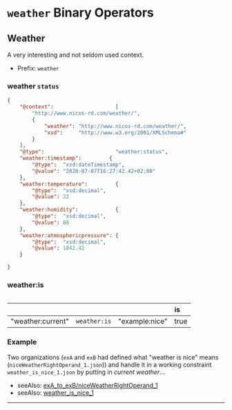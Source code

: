 # `weather` Binary Operators

## Weather

A very interesting and not seldom used context.

- Prefix: `weather`


### weather `status`

```json
{
    "@context":                    [
        "http://www.nicos-rd.com/weather/",
        {
            "weather": "http://www.nicos-rd.com/weather/",
            "xsd":     "http://www.w3.org/2001/XMLSchema#"
        }
    ],
    "@type":                       "weather:status",
    "weather:timestamp":         {
        "@type":  "xsd:dateTimestamp",
        "@value": "2020-07-07T16:27:42.42+02:00"
    },
    "weather:temperature":         {
        "@type":  "xsd:decimal",
        "@value": 22
    },
    "weather:humidity":            {
        "@type":  "xsd:decimal",
        "@value": 88
    },
    "weather:atmosphericpressure": {
        "@type":  "xsd:decimal",
        "@value": 1042.42
    }

}
```

### weather:is

```text

```

|   |   |   | is|
|---|---|---|:---|
| "weather:current"   | `weather:is` | "example:nice"           | true  |


### Example

Two organizations (`exA` and `exB` had defined what "weather is nice" means (`niceWeatherRightOperand_1.json`)) and
 handle it in a working constraint `weather_is_nice_1.json` by putting in *current weather*... 

- seeAlso: [exA_to_exB/niceWeatherRightOperand_1](https://github.com/nicosResearchAndDevelopment/nrd-motic/blob/master/decide/policy/custom/exA_to_exB/niceWeatherRightOperand_1.json)
- seeAlso: [weather_is_nice_1](https://github.com/nicosResearchAndDevelopment/nrd-motic/blob/master/decide/policy/rule/constraint/weather_is_nice_1.json)

---
